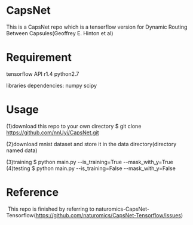 # CapsNet
  This is a CapsNet repo which is a tenserflow version for Dynamic Routing Between Capsules(Geoffrey E. Hinton et al)

# Requirement
  tensorflow API r1.4
  python2.7
  
  libraries dependencies:
  numpy
  scipy
  
# Usage
  (1)download this repo to your own directory
    $ git clone https://github.com/nnUyi/CapsNet.git
    
  (2)download mnist dataset and store it in the data directory(directory named data)
  
  (3)training
    $ python main.py --is_training=True --mask_with_y=True
  (4)testing
    $ python main.py --is_training=False --mask_with_y=False
  
# Reference
  This repo is finished by referring to naturomics-CapsNet-Tensorflow(https://github.com/naturomics/CapsNet-Tensorflow/issues)
